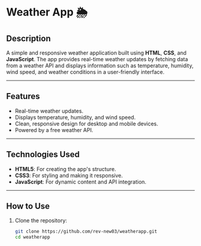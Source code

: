 # Weather App 🌦️

## Description  
A simple and responsive weather application built using **HTML**, **CSS**, and **JavaScript**. The app provides real-time weather updates by fetching data from a weather API and displays information such as temperature, humidity, wind speed, and weather conditions in a user-friendly interface.

---

## Features  
- Real-time weather updates.  
- Displays temperature, humidity, and wind speed.  
- Clean, responsive design for desktop and mobile devices.  
- Powered by a free weather API.

---

## Technologies Used  
- **HTML5**: For creating the app's structure.  
- **CSS3**: For styling and making it responsive.  
- **JavaScript**: For dynamic content and API integration.  

---

## How to Use  
1. Clone the repository:  
   ```bash
   git clone https://github.com/rev-new03/weatherapp.git
   cd weatherapp
